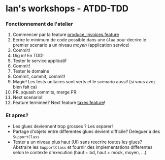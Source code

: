 # Ian's workshops - ATDD-TDD

### Fonctionnement de l'atelier

1. Commencer par la feature [produce_invoices.feature](src/test/resources/ianlet/workshop/atddtdd/produce_invoices.feature)
2. Ecrire le minimum de code possible dans une `Glue` pour decrire le premier scenario a un niveau _moyen_ (application service)
4. Commit!
5. Dig in! En TDD!
6. Tester le service applicatif
7. Commit!
8. Tester le domaine
9. Commit, commit, commit!
10. Magie! Les tests unitaires sont verts et le scenario aussi! (si vous avez bien fait ca)
11. PR, squash commits, merge PR
12. Next scenario!
13. Feature terminee? Next feature [taxes.feature](src/test/resources/ianlet/workshop/atddtdd/taxes.feature)!

### Et apres?

- Les glues deviennent trop grosses ? Les separer!
- Partage d'objets entre differentes glues devient difficile? Deleguer a des `SupportClass`
- Tester a un niveau plus haut (UI) sans reecrire toutes les glues? Abstraire les `SupportClass` et fournir des implementations differentes selon le contexte d'execution (haut + bd, haut + mock, moyen, ...)
